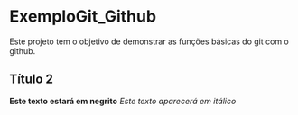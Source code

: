 # ExemploGit_Github
Este projeto tem o objetivo de demonstrar as funções básicas do git com o github.

## Título 2
**Este texto estará em negrito**
*Este texto aparecerá em itálico*
